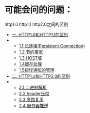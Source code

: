 # 可能会问的问题：

http1.0 http1.1 http2.0之间的区别

- [一. HTTP1.0和HTTP1.1的区别](https://blog.csdn.net/weixin_44844089/article/details/115752733#_HTTP10HTTP11_1)
- - [1.1 长连接(Persistent Connection)](https://blog.csdn.net/weixin_44844089/article/details/115752733#11_Persistent_Connection_2)
  - [1.2 节约带宽](https://blog.csdn.net/weixin_44844089/article/details/115752733#12__11)
  - [1.3 HOST域](https://blog.csdn.net/weixin_44844089/article/details/115752733#13_HOST_15)
  - [1.4缓存处理](https://blog.csdn.net/weixin_44844089/article/details/115752733#14_22)
  - [1.5错误通知的管理](https://blog.csdn.net/weixin_44844089/article/details/115752733#15_26)
- [二. HTTP1.x和HTTP2.0的区别](https://blog.csdn.net/weixin_44844089/article/details/115752733#_HTTP1xHTTP20_31)
- - [2.1 二进制解析](https://blog.csdn.net/weixin_44844089/article/details/115752733#21__38)
  - [2.2 header压缩](https://blog.csdn.net/weixin_44844089/article/details/115752733#22_header_42)
  - [2.3 多路复用](https://blog.csdn.net/weixin_44844089/article/details/115752733#23__50)
  - [2.4 服务器推送](https://blog.csdn.net/weixin_44844089/article/details/115752733#24__81)